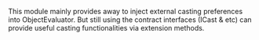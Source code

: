 

This module mainly provides away to inject external casting preferences into ObjectEvaluator.
But still using the contract interfaces (ICast & etc) can provide useful casting functionalities 
via extension methods.